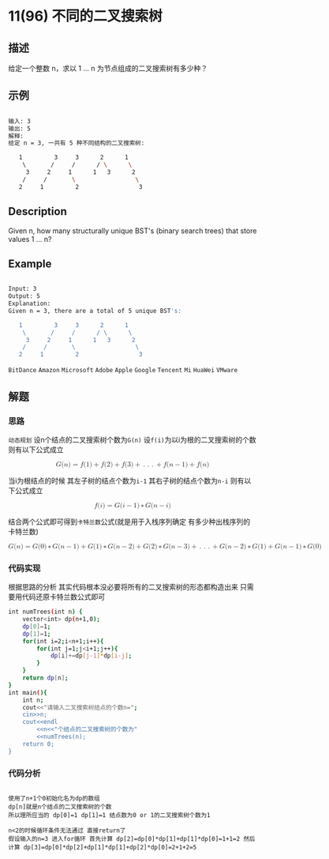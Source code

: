 # 11(96) 不同的二叉搜索树
## 描述

给定一个整数 n，求以 1 ... n 为节点组成的二叉搜索树有多少种？

## 示例
```bash

输入: 3
输出: 5
解释:
给定 n = 3, 一共有 5 种不同结构的二叉搜索树:

   1         3     3      2      1
    \       /     /      / \      \
     3     2     1      1   3      2
    /     /       \                 \
   2     1         2                 3

``` 

## Description

Given n, how many structurally unique BST's (binary search trees) that store values 1 ... n?

## Example

```bash

Input: 3
Output: 5
Explanation:
Given n = 3, there are a total of 5 unique BST's:

   1         3     3      2      1
    \       /     /      / \      \
     3     2     1      1   3      2
    /     /       \                 \
   2     1         2                 3

```
`BitDance` `Amazon` `Microsoft` `Adobe` `Apple` `Google` `Tencent` `Mi` `HuaWei` `VMware`
## 解题

### 思路
`动态规划`
设n个结点的二叉搜索树个数为`G(n)`
设`f(i)`为以i为根的二叉搜索树的个数 则有以下公式成立

<math xmlns="http://www.w3.org/1998/Math/MathML" display="block"><mi>G</mi><mo stretchy="false">(</mo><mi>n</mi><mo stretchy="false">)</mo><mo>=</mo><mi>f</mi><mo stretchy="false">(</mo><mn>1</mn><mo stretchy="false">)</mo><mo>+</mo><mi>f</mi><mo stretchy="false">(</mo><mn>2</mn><mo stretchy="false">)</mo><mo>+</mo><mi>f</mi><mo stretchy="false">(</mo><mn>3</mn><mo stretchy="false">)</mo><mo>+</mo><mo>.</mo><mo>.</mo><mo>.</mo><mo>+</mo><mi>f</mi><mo stretchy="false">(</mo><mi>n</mi><mo>−</mo><mn>1</mn><mo stretchy="false">)</mo><mo>+</mo><mi>f</mi><mo stretchy="false">(</mo><mi>n</mi><mo stretchy="false">)</mo></math>

当i为根结点的时候 其左子树的结点个数为`i-1` 其右子树的结点个数为`n-i` 则有以下公式成立

<math xmlns="http://www.w3.org/1998/Math/MathML" display="block"><mi>f</mi><mo stretchy="false">(</mo><mi>i</mi><mo stretchy="false">)</mo><mo>=</mo><mi>G</mi><mo stretchy="false">(</mo><mi>i</mi><mo>−</mo><mn>1</mn><mo stretchy="false">)</mo><mo>∗</mo><mi>G</mi><mo stretchy="false">(</mo><mi>n</mi><mo>−</mo><mi>i</mi><mo stretchy="false">)</mo></math>

结合两个公式即可得到`卡特兰数`公式(就是用于入栈序列确定 有多少种出栈序列的卡特兰数)

<math xmlns="http://www.w3.org/1998/Math/MathML" display="block"><mi>G</mi><mo stretchy="false">(</mo><mi>n</mi><mo stretchy="false">)</mo><mo>=</mo><mi>G</mi><mo stretchy="false">(</mo><mn>0</mn><mo stretchy="false">)</mo><mo>∗</mo><mi>G</mi><mo stretchy="false">(</mo><mi>n</mi><mo>−</mo><mn>1</mn><mo stretchy="false">)</mo><mo>+</mo><mi>G</mi><mo stretchy="false">(</mo><mn>1</mn><mo stretchy="false">)</mo><mo>∗</mo><mi>G</mi><mo stretchy="false">(</mo><mi>n</mi><mo>−</mo><mn>2</mn><mo stretchy="false">)</mo><mo>+</mo><mi>G</mi><mo stretchy="false">(</mo><mn>2</mn><mo stretchy="false">)</mo><mo>∗</mo><mi>G</mi><mo stretchy="false">(</mo><mi>n</mi><mo>−</mo><mn>3</mn><mo stretchy="false">)</mo><mo>+</mo><mo>.</mo><mo>.</mo><mo>.</mo><mo>+</mo><mi>G</mi><mo stretchy="false">(</mo><mi>n</mi><mo>−</mo><mn>2</mn><mo stretchy="false">)</mo><mo>∗</mo><mi>G</mi><mo stretchy="false">(</mo><mn>1</mn><mo stretchy="false">)</mo><mo>+</mo><mi>G</mi><mo stretchy="false">(</mo><mi>n</mi><mo>−</mo><mn>1</mn><mo stretchy="false">)</mo><mo>∗</mo><mi>G</mi><mo stretchy="false">(</mo><mn>0</mn><mo stretchy="false">)</mo></math>

### 代码实现

根据思路的分析 其实代码根本没必要将所有的二叉搜索树的形态都构造出来 只需要用代码还原卡特兰数公式即可

```bash
int numTrees(int n) {
    vector<int> dp(n+1,0);
    dp[0]=1;
    dp[1]=1;
    for(int i=2;i<n+1;i++){
        for(int j=1;j<i+1;j++){
            dp[i]+=dp[j-1]*dp[i-j];
        }
    }
    return dp[n];
}
int main(){
    int n;
    cout<<"请输入二叉搜索树结点的个数n=";
    cin>>n;
    cout<<endl
        <<n<<"个结点的二叉搜索树的个数为"
        <<numTrees(n);
    return 0;
}
```

### 代码分析

```

使用了n+1个0初始化名为dp的数组
dp[n]就是n个结点的二叉搜索树的个数
所以理所应当的 dp[0]=1 dp[1]=1 结点数为0 or 1的二叉搜索树个数为1

n<2的时候循环条件无法通过 直接return了
假设输入的n=3 进入for循环 首先计算 dp[2]=dp[0]*dp[1]+dp[1]*dp[0]=1+1=2 然后计算 dp[3]=dp[0]*dp[2]+dp[1]*dp[1]+dp[2]*dp[0]=2+1+2=5

```